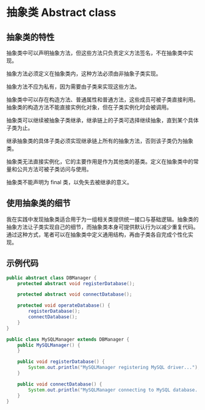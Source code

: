 # 抽象类 Abstract class

## 抽象类的特性

抽象类中可以声明抽象方法，但这些方法只负责定义方法签名，不在抽象类中实现。

抽象方法必须定义在抽象类内，这种方法必须由非抽象子类实现。

抽象方法不应为私有，因为需要由子类来实现这些方法。

抽象类中可以存在构造方法、普通属性和普通方法，这些成员可被子类直接利用。抽象类的构造方法不能直接实例化对象，但在子类实例化时会被调用。

抽象类可以继续被抽象子类继承，继承链上的子类可选择继续抽象，直到某个具体子类为止。

继承抽象类的具体子类必须实现继承链上所有的抽象方法，否则该子类仍为抽象类。

抽象类无法直接实例化，它的主要作用是作为其他类的基类。定义在抽象类中的常量和公共方法可被子类访问与使用。

抽象类不能声明为 final 类，以免失去被继承的意义。

## 使用抽象类的细节

我在实践中发现抽象类适合用于为一组相关类提供统一接口与基础逻辑。抽象类的抽象方法让子类实现自己的细节，而抽象类本身可提供默认行为以减少重复代码。通过这种方式，笔者可以在抽象类中定义通用结构，再由子类各自完成个性化实现。

## 示例代码

```java
public abstract class DBManager {
    protected abstract void registerDatabase();

    protected abstract void connectDatabase();

    protected void operateDatabase() {
        registerDatabase();
        connectDatabase();
    }
}
```

```java
public class MySQLManager extends DBManager {
    public MySQLManager() {
    }

    public void registerDatabase() {
        System.out.println("MySQLManager registering MySQL driver...");
    }

    public void connectDatabase() {
        System.out.println("MySQLManager connecting to MySQL database...");
    }
}
```
